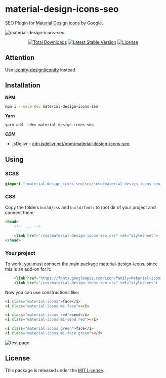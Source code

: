 # material-design-icons-seo

SEO Plugin for [Material Design icons](https://www.npmjs.com/package/material-design-icons) by Google.

![material-design-icons-seo](https://user-images.githubusercontent.com/10347617/51179143-c2fd6d80-18d5-11e9-8905-1a6eebd424c8.png)


<p align="center">
    <a href="https://yarn.pm/material-design-icons-seo"><img src="https://img.shields.io/npm/dt/material-design-icons-seo.svg?style=flat-square" alt="Total Downloads" /></a>
    <a href="https://yarn.pm/material-design-icons-seo"><img src="https://img.shields.io/npm/v/material-design-icons-seo.svg?style=flat-square" alt="Latest Stable Version" /></a>
    <a href="LICENSE"><img src="https://img.shields.io/npm/l/material-design-icons-seo.svg?style=flat-square" alt="License" /></a>
</p>

## Attention

Use [iconify-design/iconify](https://github.com/iconify-design/iconify) instead.


## Installation

**NPM**
```bash
npm i --save-dev material-design-icons-seo
```

**Yarn**
```
yarn add --dev material-design-icons-seo
```

***CDN***

* jsDelivr - [cdn.jsdelivr.net/npm/material-design-icons-seo](https://cdn.jsdelivr.net/npm/material-design-icons-seo@latest)


## Using

### SCSS

```scss
@import "~material-design-icons-seo/src/scss/material-design-icons-seo.scss";
```

### CSS
Copy the folders `build/css` and `build/fonts` to root dir of your project and connect them:
```html
<head>
    <!-- ... -->
    
    <link href="/css/material-design-icons-seo.css" rel="stylesheet">
</head>
```

### Your project

To work, you must connect the main package [material-design-icons](https://www.npmjs.com/package/material-design-icons), since this is an add-on for it:
```html
    <link href="https://fonts.googleapis.com/icon?family=Material+Icons" rel="stylesheet">
    <link href="/css/material-design-icons-seo.css" rel="stylesheet">
```

Now you can use constructions like:
```html
<i class="material-icons">face</i>
<i class="material-icons mi-face"></i>

<i class="material-icons red">send</i>
<i class="material-icons mi-send red"></i>

<i class="material-icons green">face</i>
<i class="material-icons mi-face green"></i>
```

![test page](https://user-images.githubusercontent.com/10347617/51175123-7bbdaf80-18ca-11e9-8f5c-e8b82604e126.png)

## License

This package is released under the [MIT License](LICENSE).

